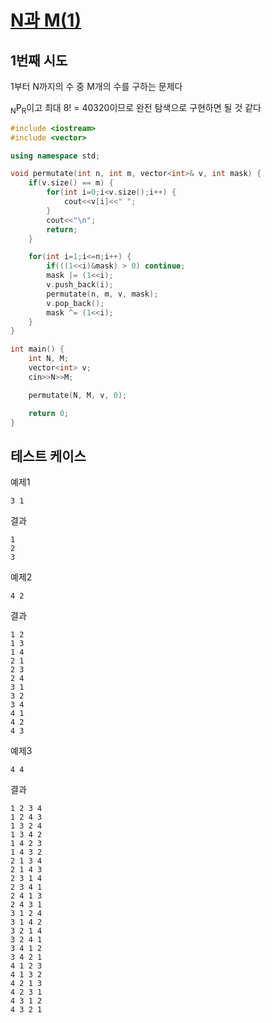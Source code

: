 # [N과 M(1)](https://www.acmicpc.net/problem/15649)

## 1번째 시도

1부터 N까지의 수 중 M개의 수를 구하는 문제다

<sub>N</sub>P<sub>R</sub>이고 최대 8! = 40320이므로 완전 탐색으로 구현하면 될 것 같다

```cpp
#include <iostream>
#include <vector>

using namespace std;

void permutate(int n, int m, vector<int>& v, int mask) {
    if(v.size() == m) {
        for(int i=0;i<v.size();i++) {
            cout<<v[i]<<" ";
        }
        cout<<"\n";
        return;
    }

    for(int i=1;i<=n;i++) {
        if(((1<<i)&mask) > 0) continue;
        mask |= (1<<i);
        v.push_back(i);
        permutate(n, m, v, mask);
        v.pop_back();
        mask ^= (1<<i);
    }
}

int main() {
    int N, M;
    vector<int> v;
    cin>>N>>M;

    permutate(N, M, v, 0);

    return 0;
}
```

## 테스트 케이스

예제1
```
3 1
```

결과
```
1
2
3
```

예제2
```
4 2
```

결과
```
1 2
1 3
1 4
2 1
2 3
2 4
3 1
3 2
3 4
4 1
4 2
4 3
```

예제3
```
4 4
```

결과
```
1 2 3 4
1 2 4 3
1 3 2 4
1 3 4 2
1 4 2 3
1 4 3 2
2 1 3 4
2 1 4 3
2 3 1 4
2 3 4 1
2 4 1 3
2 4 3 1
3 1 2 4
3 1 4 2
3 2 1 4
3 2 4 1
3 4 1 2
3 4 2 1
4 1 2 3
4 1 3 2
4 2 1 3
4 2 3 1
4 3 1 2
4 3 2 1
```